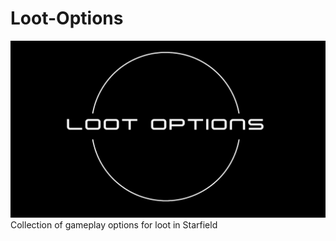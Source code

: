 # Loot-Options

![Header Image](assets/LootOptions.png)
Collection of gameplay options for loot in Starfield
